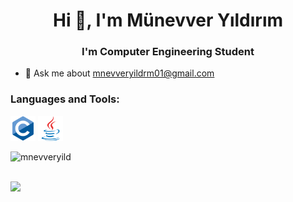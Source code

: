 <h1 align="center">Hi 👋, I'm Münevver Yıldırım </h1>
<h3 align="center">I'm Computer Engineering Student</h3>
</p>
  
- 💬 Ask me about mnevveryildrm01@gmail.com
  

<h3 align="left">Languages and Tools:</h3>
<p <a href="https://www.cprogramming.com/" target="_blank" rel="noreferrer"> <img src="https://raw.githubusercontent.com/devicons/devicon/master/icons/c/c-original.svg" alt="c" width="40" height="40"/> </a> <a </a> <a href="https://www.java.com" target="_blank" rel="noreferrer"> <img src="https://raw.githubusercontent.com/devicons/devicon/master/icons/java/java-original.svg" alt="java" width="40" height="40"/> </a> <a> </a> 
<p align="left"> <img src="https://komarev.com/ghpvc/?username=mnevveryild&label=Profile%20views&color=0e75b6&style=flat" alt="mnevveryild" /> </p>
<br>









<img src="https://github-readme-stats.vercel.app/api/top-langs/?username=mnevveryild" />
